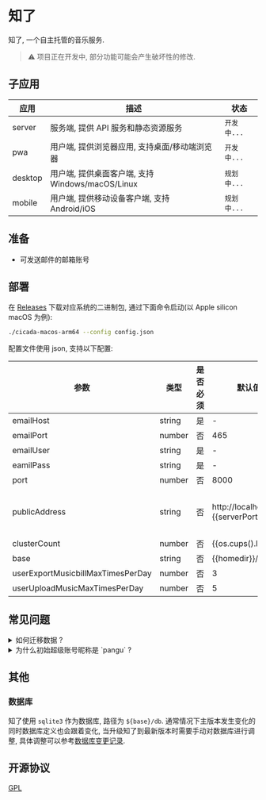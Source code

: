 # 知了

知了, 一个自主托管的音乐服务.

> ⚠️ 项目正在开发中, 部分功能可能会产生破坏性的修改.

## 子应用

| 应用    | 描述                                             | 状态        |
| ------- | ------------------------------------------------ | ----------- |
| server  | 服务端, 提供 API 服务和静态资源服务              | `开发中...` |
| pwa     | 用户端, 提供浏览器应用, 支持桌面/移动端浏览器    | `开发中...` |
| desktop | 用户端, 提供桌面客户端, 支持 Windows/macOS/Linux | `规划中...` |
| mobile  | 用户端, 提供移动设备客户端, 支持 Android/iOS     | `规划中...` |

## 准备

- 可发送邮件的邮箱账号

## 部署

在 [Releases](https://github.com/mebtte/cicada/releases) 下载对应系统的二进制包, 通过下面命令启动(以 Apple silicon macOS 为例):

```sh
./cicada-macos-arm64 --config config.json
```

配置文件使用 json, 支持以下配置:

| 参数                              | 类型   | 是否必须 | 默认值                          | 描述                                                                               |
| --------------------------------- | ------ | -------- | ------------------------------- | ---------------------------------------------------------------------------------- |
| emailHost                         | string | 是       | -                               | 发信邮箱域名                                                                       |
| emailPort                         | number | 否       | 465                             | 发信邮箱端口                                                                       |
| emailUser                         | string | 是       | -                               | 发信邮箱账号                                                                       |
| eamilPass                         | string | 是       | -                               | 发信邮箱密码                                                                       |
| port                              | number | 否       | 8000                            | 提供服务的端口                                                                     |
| publicAddress                     | string | 否       | http://localhost:{{serverPort}} | **实际**暴露服务的地址, 比如 nginx 反向代理通过 https://cicada.mebtte.com 暴露服务 |
| clusterCount                      | number | 否       | {{os.cups().length}}            | 服务进程数量                                                                       |
| base                              | string | 否       | {{homedir}}/cicada              | 数据存放目录                                                                       |
| userExportMusicbillMaxTimesPerDay | number | 否       | 3                               | 用户每天导出乐单最大次数                                                           |
| userUploadMusicMaxTimesPerDay     | number | 否       | 5                               | 用户每天上传音乐最大次数                                                           |

## 常见问题

<details>
  <summary>如何迁移数据 ?</summary>

知了所有数据都位于 `{{base}}` 目录下, 将 `{{base}}` 目录复制或者移动即可完成迁移.

</details>

<details>
  <summary>为什么初始超级账号昵称是 `pangu` ?</summary>

`pangu` === `盘古`.

</details>

## 其他

### 数据库

知了使用 `sqlite3` 作为数据库, 路径为 `${base}/db`. 通常情况下主版本发生变化的同时数据库定义也会跟着变化, 当升级知了到最新版本时需要手动对数据库进行调整, 具体调整可以参考[数据库变更记录](./db_changelog.md).

## 开源协议

[GPL](./license)
